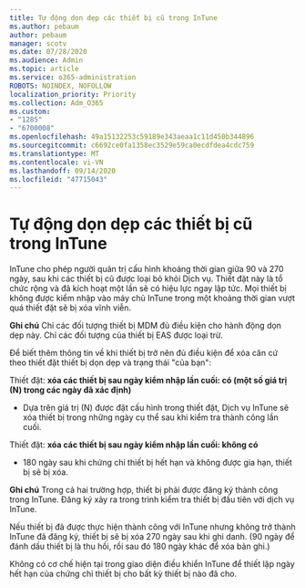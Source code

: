 ```yaml
---
title: Tự động dọn dẹp các thiết bị cũ trong InTune
ms.author: pebaum
author: pebaum
manager: scotv
ms.date: 07/28/2020
ms.audience: Admin
ms.topic: article
ms.service: o365-administration
ROBOTS: NOINDEX, NOFOLLOW
localization_priority: Priority
ms.collection: Adm_O365
ms.custom:
- "1285"
- "6700008"
ms.openlocfilehash: 49a15132253c59189e343aeaa1c11d450b344896
ms.sourcegitcommit: c6692ce0fa1358ec3529e59ca0ecdfdea4cdc759
ms.translationtype: MT
ms.contentlocale: vi-VN
ms.lasthandoff: 09/14/2020
ms.locfileid: "47715043"
---
```

# <a name="automatic-cleanup-of-stale-devices-in-intune"></a>Tự động dọn dẹp các thiết bị cũ trong InTune

InTune cho phép người quản trị cấu hình khoảng thời gian giữa 90 và 270 ngày, sau khi các thiết bị cũ được loại bỏ khỏi Dịch vụ. Thiết đặt này là tổ chức rộng và đã kích hoạt một lần sẽ có hiệu lực ngay lập tức. Mọi thiết bị không được kiểm nhập vào máy chủ InTune trong một khoảng thời gian vượt quá thiết đặt sẽ bị xóa vĩnh viễn.

**Ghi chú** Chỉ các đối tượng thiết bị MDM đủ điều kiện cho hành động dọn dẹp này. Chỉ các đối tượng của thiết bị EAS được loại trừ.

Để biết thêm thông tin về khi thiết bị trở nên đủ điều kiện để xóa căn cứ theo thiết đặt thiết bị dọn dẹp và trạng thái "của bạn":

Thiết đặt: **xóa các thiết bị sau ngày kiểm nhập lần cuối: có (một số giá trị (N) trong các ngày đã xác định)**

- Dựa trên giá trị (N) được đặt cấu hình trong thiết đặt, Dịch vụ InTune sẽ xóa thiết bị trong những ngày cụ thể sau khi kiểm tra thành công lần cuối.

Thiết đặt:  **xóa các thiết bị sau ngày kiểm nhập lần cuối: không có**

- 180 ngày sau khi chứng chỉ thiết bị hết hạn và không được gia hạn, thiết bị sẽ bị xóa.

**Ghi chú** Trong cả hai trường hợp, thiết bị phải được đăng ký thành công trong InTune. Đăng ký xảy ra trong trình kiểm tra thiết bị đầu tiên với dịch vụ InTune.

Nếu thiết bị đã được thực hiện thành công với InTune nhưng không trở thành InTune đã đăng ký, thiết bị sẽ bị xóa 270 ngày sau khi ghi danh. (90 ngày để đánh dấu thiết bị là thu hồi, rồi sau đó 180 ngày khác để xóa bản ghi.)

Không có cơ chế hiện tại trong giao diện điều khiển InTune để thiết lập ngày hết hạn của chứng chỉ thiết bị cho bất kỳ thiết bị nào đã cho.